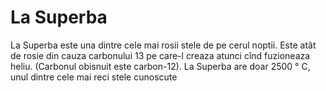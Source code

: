 # La Superba

La Superba este una dintre cele mai rosii stele de pe cerul noptii. Este atât de
rosie din cauza carbonului 13 pe care-l creaza atunci cînd fuzioneaza heliu.
(Carbonul obisnuit este carbon-12). La Superba are doar 2500 ° C, unul dintre
cele mai reci stele cunoscute
